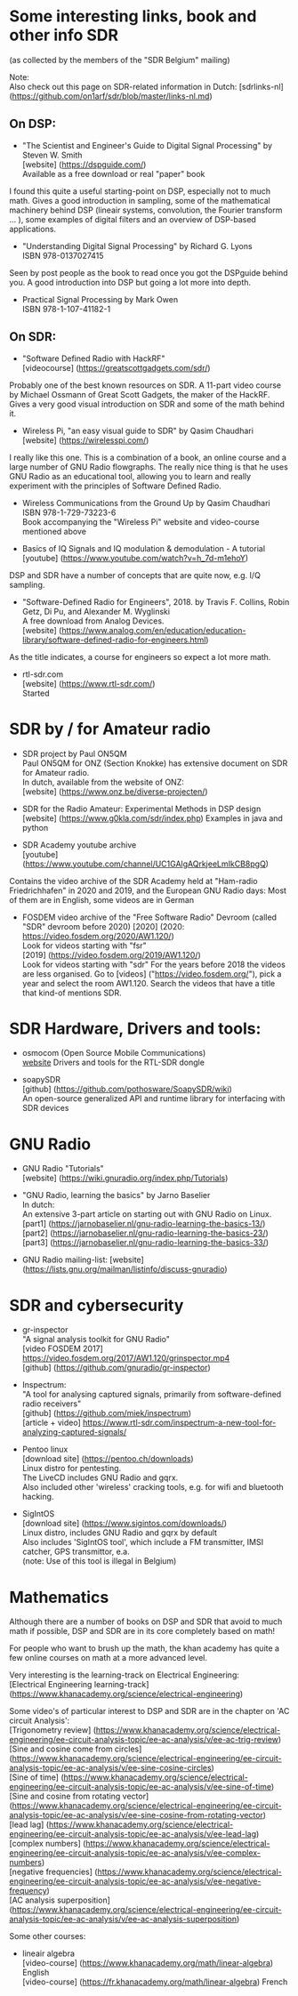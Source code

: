 # Some interesting links, book and other info SDR 
(as collected by the members of the "SDR Belgium" mailing)


Note:  
Also check out this page on SDR-related information in Dutch:
[sdrlinks-nl] (https://github.com/on1arf/sdr/blob/master/links-nl.md)
  
  
## On DSP:

* "The Scientist and Engineer's Guide to Digital Signal Processing" by Steven W. Smith  
[website] (https://dspguide.com/)  
Available as a free download or real "paper" book

I found this quite a useful starting-point on DSP, especially not to much math. Gives a good introduction in sampling, some of the mathematical machinery behind DSP (lineair systems, convolution, the Fourier transform ... ), some examples of digital filters and an overview of DSP-based applications.


* "Understanding Digital Signal Processing" by Richard G. Lyons  
ISBN  978-0137027415  

Seen by post people as the book to read once you got the DSPguide behind you. A good introduction into DSP but going a lot more into depth.



* Practical Signal Processing by Mark Owen  
ISBN 978-1-107-41182-1




## On SDR:

* "Software Defined Radio with HackRF"  
[videocourse] (https://greatscottgadgets.com/sdr/)  

Probably one of the best known resources on SDR. A 11-part video course by Michael Ossmann of Great Scott Gadgets, the maker of the HackRF.
Gives a very good visual introduction on SDR and some of the math behind it.


* Wireless Pi, "an easy visual guide to SDR" by Qasim Chaudhari  
[website] (https://wirelesspi.com/)  

I really like this one. This is a combination of a book, an online course and a large number of GNU Radio flowgraphs. The really nice thing is that he uses GNU Radio as an educational tool, allowing you to learn and really experiment with the principles of Software Defined Radio.


* Wireless Communications from the Ground Up by Qasim Chaudhari  
ISBN 978-1-729-73223-6  
Book accompanying the "Wireless Pi" website and video-course mentioned above


* Basics of IQ Signals and IQ modulation & demodulation - A tutorial  
[youtube] (https://www.youtube.com/watch?v=h_7d-m1ehoY)

DSP and SDR have a number of concepts that are quite now, e.g. I/Q sampling.


* "Software-Defined Radio for Engineers", 2018. by Travis F. Collins, Robin Getz, Di Pu, and Alexander M. Wyglinski  
A free download from Analog Devices.  
[website] (https://www.analog.com/en/education/education-library/software-defined-radio-for-engineers.html)

As the title indicates, a course for engineers so expect a lot more math.


* rtl-sdr.com  
[website] (https://www.rtl-sdr.com/)  
Started


# SDR by / for Amateur radio
* SDR project by Paul ON5QM  
Paul ON5QM for ONZ (Section Knokke) has extensive document on SDR for Amateur radio.  
In dutch, available from the website of ONZ:  
[website] (https://www.onz.be/diverse-projecten/)


* SDR for the Radio Amateur: Experimental Methods in DSP design  
[website] (https://www.g0kla.com/sdr/index.php)
Examples in java and python


* SDR Academy youtube archive  
[youtube] (https://www.youtube.com/channel/UC1GAlgAQrkjeeLmIkCB8pgQ)

Contains the video archive of the SDR Academy held at "Ham-radio Friedrichhafen" in 2020 and 2019, and the European GNU Radio days:
Most of them are in English, some videos are in German

* FOSDEM video archive of the "Free Software Radio" Devroom 
(called "SDR" devroom before 2020)
[2020] (2020: https://video.fosdem.org/2020/AW1.120/)  
Look for videos starting with "fsr"  
[2019] (https://video.fosdem.org/2019/AW1.120/)  
Look for videos starting with "sdr"
For the years before 2018 the videos are less organised. Go to [videos] ("https://video.fosdem.org/"), pick a year and select the room AW1.120.
Search the videos that have a title that kind-of mentions SDR.


# SDR Hardware, Drivers and tools:

* osmocom (Open Source Mobile Communications)  
[website](https://osmocom.org/)
Drivers and tools for the RTL-SDR dongle

* soapySDR  
[github] (https://github.com/pothosware/SoapySDR/wiki)  
An open-source generalized API and runtime library for interfacing with SDR devices

# GNU Radio  
* GNU Radio "Tutorials"  
[website] (https://wiki.gnuradio.org/index.php/Tutorials)

* "GNU Radio, learning the basics" by Jarno Baselier  
In dutch:  
An extensive 3-part article on starting out with GNU Radio on Linux.  
[part1] (https://jarnobaselier.nl/gnu-radio-learning-the-basics-13/)  
[part2] (https://jarnobaselier.nl/gnu-radio-learning-the-basics-23/)  
[part3] (https://jarnobaselier.nl/gnu-radio-learning-the-basics-33/)  


* GNU Radio mailing-list:
[website] (https://lists.gnu.org/mailman/listinfo/discuss-gnuradio)


# SDR and cybersecurity  
* gr-inspector  
"A signal analysis toolkit for GNU Radio"  
[video FOSDEM 2017] https://video.fosdem.org/2017/AW1.120/grinspector.mp4  
[github] (https://github.com/gnuradio/gr-inspector)  
  
* Inspectrum:  
"A tool for analysing captured signals, primarily from software-defined radio receivers"  
[github] (https://github.com/miek/inspectrum)  
[article + video] https://www.rtl-sdr.com/inspectrum-a-new-tool-for-analyzing-captured-signals/  
    
* Pentoo linux  
[download site] (https://pentoo.ch/downloads)  
Linux distro for pentesting.  
The LiveCD includes GNU Radio and gqrx.  
Also included other 'wireless' cracking tools, e.g. for wifi and bluetooth hacking.  
  
* SigIntOS  
[download site] (https://www.sigintos.com/downloads/)  
Linux distro, includes GNU Radio and gqrx by default  
Also includes 'SigIntOS tool', which include a FM transmitter, IMSI catcher, GPS transmittor, e.a.  
(note: Use of this tool is illegal in Belgium)  
  

# Mathematics  
Although there are a number of books on DSP and SDR that avoid to much math if possible, DSP and SDR are in its core completely based on math!  
  
For people who want to brush up the math, the khan academy has quite a few online courses on math at a more advanced level.  
  
Very interesting is the learning-track on Electrical Engineering:  
[Electrical Engineering learning-track] (https://www.khanacademy.org/science/electrical-engineering)  
  
Some video's of particular interest to DSP and SDR are in the chapter on 'AC circuit Analysis':  
[Trigonometry review] (https://www.khanacademy.org/science/electrical-engineering/ee-circuit-analysis-topic/ee-ac-analysis/v/ee-ac-trig-review)  
[Sine and cosine come from circles] (https://www.khanacademy.org/science/electrical-engineering/ee-circuit-analysis-topic/ee-ac-analysis/v/ee-sine-cosine-circles)  
[Sine of time] (https://www.khanacademy.org/science/electrical-engineering/ee-circuit-analysis-topic/ee-ac-analysis/v/ee-sine-of-time)  
[Sine and cosine from rotating vector] (https://www.khanacademy.org/science/electrical-engineering/ee-circuit-analysis-topic/ee-ac-analysis/v/ee-sine-cosine-from-rotating-vector)  
[lead lag] (https://www.khanacademy.org/science/electrical-engineering/ee-circuit-analysis-topic/ee-ac-analysis/v/ee-lead-lag)  
[complex numbers] (https://www.khanacademy.org/science/electrical-engineering/ee-circuit-analysis-topic/ee-ac-analysis/v/ee-complex-numbers)  
[negative frequencies] (https://www.khanacademy.org/science/electrical-engineering/ee-circuit-analysis-topic/ee-ac-analysis/v/ee-negative-frequency)  
[AC analysis superposition] (https://www.khanacademy.org/science/electrical-engineering/ee-circuit-analysis-topic/ee-ac-analysis/v/ee-ac-analysis-superposition)  
  
Some other courses:  
* lineair algebra  
[video-course] (https://www.khanacademy.org/math/linear-algebra) English  
[video-course] (https://fr.khanacademy.org/math/linear-algebra) French  


